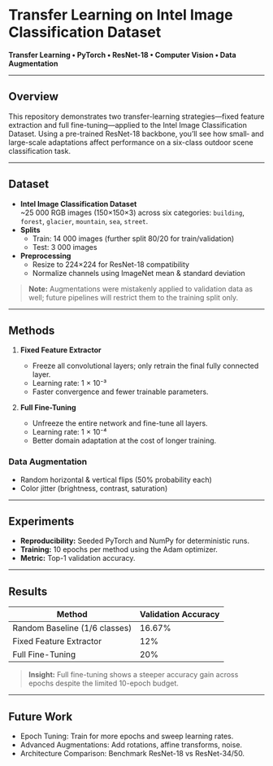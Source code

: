 # Transfer Learning on Intel Image Classification Dataset

**Transfer Learning • PyTorch • ResNet-18 • Computer Vision • Data Augmentation**

---

## Overview

This repository demonstrates two transfer-learning strategies—fixed feature extraction and full fine-tuning—applied to the Intel Image Classification Dataset. Using a pre-trained ResNet-18 backbone, you’ll see how small‐ and large-scale adaptations affect performance on a six-class outdoor scene classification task.

---

## Dataset

- **Intel Image Classification Dataset**  
  ~25 000 RGB images (150×150×3) across six categories: `building`, `forest`, `glacier`, `mountain`, `sea`, `street`.  
- **Splits**  
  - Train: 14 000 images (further split 80/20 for train/validation)  
  - Test: 3 000 images  
- **Preprocessing**  
  - Resize to 224×224 for ResNet-18 compatibility  
  - Normalize channels using ImageNet mean & standard deviation
 
> **Note:** Augmentations were mistakenly applied to validation data as well; future pipelines will restrict them to the training split only.

---

## Methods

1. **Fixed Feature Extractor**  
   - Freeze all convolutional layers; only retrain the final fully connected layer.  
   - Learning rate: 1 × 10⁻³  
   - Faster convergence and fewer trainable parameters.

2. **Full Fine-Tuning**  
   - Unfreeze the entire network and fine-tune all layers.  
   - Learning rate: 1 × 10⁻⁴  
   - Better domain adaptation at the cost of longer training.

### Data Augmentation

- Random horizontal & vertical flips (50% probability each)  
- Color jitter (brightness, contrast, saturation)  

---

## Experiments

- **Reproducibility:** Seeded PyTorch and NumPy for deterministic runs.  
- **Training:** 10 epochs per method using the Adam optimizer.  
- **Metric:** Top-1 validation accuracy.

---

## Results

| Method                      | Validation Accuracy |
| --------------------------- | ------------------- |
| Random Baseline (1/6 classes) | 16.67%            |
| Fixed Feature Extractor     | 12%                 |
| Full Fine-Tuning            | 20%                 |

> **Insight:** Full fine-tuning shows a steeper accuracy gain across epochs despite the limited 10-epoch budget.

---

## Future Work

* Epoch Tuning: Train for more epochs and sweep learning rates.
* Advanced Augmentations: Add rotations, affine transforms, noise.
* Architecture Comparison: Benchmark ResNet-18 vs ResNet-34/50.
